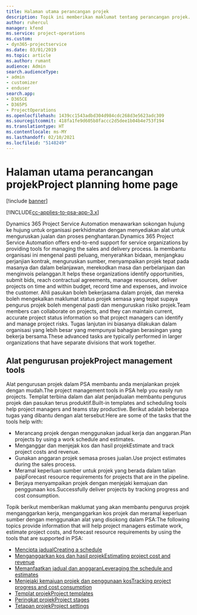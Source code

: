 ```yaml
---
title: Halaman utama perancangan projek
description: Topik ini memberikan maklumat tentang perancangan projek.
author: ruhercul
manager: kfend
ms.service: project-operations
ms.custom:
- dyn365-projectservice
ms.date: 03/01/2019
ms.topic: article
ms.author: rumant
audience: Admin
search.audienceType:
- admin
- customizer
- enduser
search.app:
- D365CE
- D365PS
- ProjectOperations
ms.openlocfilehash: 1439cc1543adbd304d984cdc268d3e5623adc309
ms.sourcegitcommit: 418fa1fe9d605b8faccc2d5dee1b04b4e753f194
ms.translationtype: HT
ms.contentlocale: ms-MY
ms.lasthandoff: 02/10/2021
ms.locfileid: "5148249"
---
```

# <a name="project-planning-home-page"></a><span data-ttu-id="c76b2-103">Halaman utama perancangan projek</span><span class="sxs-lookup"><span data-stu-id="c76b2-103">Project planning home page</span></span>

[!include [banner](../includes/psa-now-project-operations.md)]

[!INCLUDE[cc-applies-to-psa-app-3.x](../includes/cc-applies-to-psa-app-3x.md)]

<span data-ttu-id="c76b2-104">Dynamics 365 Project Service Automation menawarkan sokongan hujung ke hujung untuk organisasi perkhidmatan dengan menyediakan alat untuk menguruskan jualan dan proses penghantaran.</span><span class="sxs-lookup"><span data-stu-id="c76b2-104">Dynamics 365 Project Service Automation offers end-to-end support for service organizations by providing tools for managing the sales and delivery process.</span></span> <span data-ttu-id="c76b2-105">Ia membantu organisasi ini mengenal pasti peluang, menyerahkan bidaan, menjangkau perjanjian kontrak, menguruskan sumber, menyampaikan projek tepat pada masanya dan dalam belanjawan, merekodkan masa dan perbelanjaan dan menginvois pelanggan.</span><span class="sxs-lookup"><span data-stu-id="c76b2-105">It helps these organizations identify opportunities, submit bids, reach contractual agreements, manage resources, deliver projects on time and within budget, record time and expenses, and invoice the customer.</span></span> <span data-ttu-id="c76b2-106">Ahli pasukan boleh bekerjasama dalam projek, dan mereka boleh mengekalkan maklumat status projek semasa yang tepat supaya pengurus projek boleh mengenal pasti dan menguruskan risiko projek.</span><span class="sxs-lookup"><span data-stu-id="c76b2-106">Team members can collaborate on projects, and they can maintain current, accurate project status information so that project managers can identify and manage project risks.</span></span> <span data-ttu-id="c76b2-107">Tugas lanjutan ini biasanya dilakukan dalam organisasi yang lebih besar yang mempunyai bahagian berasingan yang bekerja bersama.</span><span class="sxs-lookup"><span data-stu-id="c76b2-107">These advanced tasks are typically performed in larger organizations that have separate divisions that work together.</span></span>

## <a name="project-management-tools"></a><span data-ttu-id="c76b2-108">Alat pengurusan projek</span><span class="sxs-lookup"><span data-stu-id="c76b2-108">Project management tools</span></span>

<span data-ttu-id="c76b2-109">Alat pengurusan projek dalam PSA membantu anda menjalankan projek dengan mudah.</span><span class="sxs-lookup"><span data-stu-id="c76b2-109">The project management tools in PSA help you easily run projects.</span></span> <span data-ttu-id="c76b2-110">Templat terbina dalam dan alat penjadualan membantu pengurus projek dan pasukan terus produktif.</span><span class="sxs-lookup"><span data-stu-id="c76b2-110">Built-in templates and scheduling tools help project managers and teams stay productive.</span></span> <span data-ttu-id="c76b2-111">Berikut adalah beberapa tugas yang dibantu dengan alat tersebut:</span><span class="sxs-lookup"><span data-stu-id="c76b2-111">Here are some of the tasks that the tools help with:</span></span>

- <span data-ttu-id="c76b2-112">Merancang projek dengan menggunakan jadual kerja dan anggaran.</span><span class="sxs-lookup"><span data-stu-id="c76b2-112">Plan projects by using a work schedule and estimates.</span></span>
- <span data-ttu-id="c76b2-113">Menganggar dan menjejak kos dan hasil projek</span><span class="sxs-lookup"><span data-stu-id="c76b2-113">Estimate and track project costs and revenue.</span></span>
- <span data-ttu-id="c76b2-114">Gunakan anggaran projek semasa proses jualan.</span><span class="sxs-lookup"><span data-stu-id="c76b2-114">Use project estimates during the sales process.</span></span>
- <span data-ttu-id="c76b2-115">Meramal keperluan sumber untuk projek yang berada dalam talian paip</span><span class="sxs-lookup"><span data-stu-id="c76b2-115">Forecast resource requirements for projects that are in the pipeline.</span></span>
- <span data-ttu-id="c76b2-116">Berjaya menyampaikan projek dengan menjejaki kemajuan dan penggunaan kos.</span><span class="sxs-lookup"><span data-stu-id="c76b2-116">Successfully deliver projects by tracking progress and cost consumption.</span></span>

<span data-ttu-id="c76b2-117">Topik berikut memberikan maklumat yang akan membantu pengurus projek menganggarkan kerja, menganggarkan kos projek dan meramal keperluan sumber dengan menggunakan alat yang disokong dalam PSA:</span><span class="sxs-lookup"><span data-stu-id="c76b2-117">The following topics provide information that will help project managers estimate work, estimate project costs, and forecast resource requirements by using the tools that are supported in PSA:</span></span>

- [<span data-ttu-id="c76b2-118">Mencipta jadual</span><span class="sxs-lookup"><span data-stu-id="c76b2-118">Creating a schedule</span></span>](project-creating.md)
- [<span data-ttu-id="c76b2-119">Menganggarkan kos dan hasil projek</span><span class="sxs-lookup"><span data-stu-id="c76b2-119">Estimating project cost and revenue</span></span>](project-estimating.md)
- [<span data-ttu-id="c76b2-120">Memanfaatkan jadual dan anggaran</span><span class="sxs-lookup"><span data-stu-id="c76b2-120">Leveraging the schedule and estimates</span></span>](project-leveraging.md)
- [<span data-ttu-id="c76b2-121">Menjejaki kemajuan projek dan penggunaan kos</span><span class="sxs-lookup"><span data-stu-id="c76b2-121">Tracking project progress and cost consumption</span></span>](project-tracking.md)
- [<span data-ttu-id="c76b2-122">Templat projek</span><span class="sxs-lookup"><span data-stu-id="c76b2-122">Project templates</span></span>](project-templates.md)
- [<span data-ttu-id="c76b2-123">Peringkat projek</span><span class="sxs-lookup"><span data-stu-id="c76b2-123">Project stages</span></span>](project-stages.md)
- [<span data-ttu-id="c76b2-124">Tetapan projek</span><span class="sxs-lookup"><span data-stu-id="c76b2-124">Project settings</span></span>](project-settings.md)
